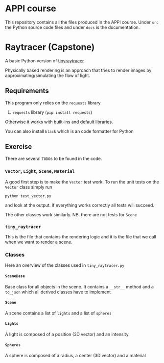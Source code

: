 # APPI course

This repository contains all the files produced in the APPI course. Under `src` the Python source code files and under `docs` is the documentation.

# Raytracer (Capstone)


A basic Python version of [tinyraytracer](https://github.com/ssloy/tinyraytracer)

Physically based rendering is an approach that tries to render images by approximating/simulating the flow of light.
## Requirements

This program only relies on the `requests` library

1. `requests` library (`pip install requests`)

Otherwise it works with built-ins and default libraries.

You can also install `black` which is an code formatter for Python
## Exercise

There are several `TODO`s to be found in the code.

### `Vector`, `Light`, `Scene`, `Material`
A good first step is to make the `Vector` test work. To run the unit tests on the `Vector` class simply run

```
python test_vector.py
```

and look at the output. If everything works correctly all tests will succeed.

The other classes work similarly. NB. there are not tests for `Scene`

### `tiny_raytracer`

This is the file that contains the rendering logic and it is the file that we call when we want to render a scene.

### Classes

Here an overview of the classes used in `tiny_raytracer.py`

#### `SceneBase`

Base class for all objects in the scene. It contains a `__str__` method and a `to_json` which all derived classes have to implement

#### `Scene`

A scene contains a list of `lights` and a list of `spheres`


#### `Lights`

A light is composed of a position (3D vector) and an intensity.

#### `Spheres`

A sphere is composed of a radius, a center (3D vector) and a material
